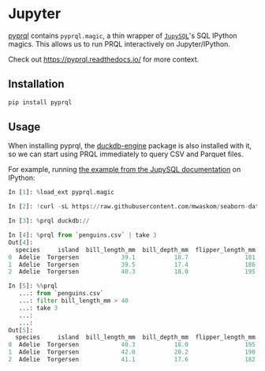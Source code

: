 # Jupyter

[pyprql](https://pypi.org/project/pyprql/) contains `pyprql.magic`, a thin wrapper of [`JupySQL`](https://pypi.org/project/jupysql/)'s SQL IPython magics.
This allows us to run PRQL interactively on Jupyter/IPython.

Check out <https://pyprql.readthedocs.io/> for more context.

## Installation

```sh
pip install pyprql
```

## Usage

When installing pyprql, the [duckdb-engine](https://pypi.org/project/duckdb-engine/) package is also installed with it, so we can start using PRQL immediately to query CSV and Parquet files.

For example, running [the example from the JupySQL documentation](https://jupysql.ploomber.io/en/latest/quick-start.html) on IPython:

```python
In [1]: %load_ext pyprql.magic

In [2]: !curl -sL https://raw.githubusercontent.com/mwaskom/seaborn-data/master/penguins.csv -o penguins.csv

In [3]: %prql duckdb://

In [4]: %prql from `penguins.csv` | take 3
Out[4]: 
  species     island  bill_length_mm  bill_depth_mm  flipper_length_mm  body_mass_g     sex
0  Adelie  Torgersen            39.1           18.7                181         3750    MALE
1  Adelie  Torgersen            39.5           17.4                186         3800  FEMALE
2  Adelie  Torgersen            40.3           18.0                195         3250  FEMALE

In [5]: %%prql
   ...: from `penguins.csv`
   ...: filter bill_length_mm > 40
   ...: take 3
   ...: 
   ...: 
Out[5]: 
  species     island  bill_length_mm  bill_depth_mm  flipper_length_mm  body_mass_g     sex
0  Adelie  Torgersen            40.3           18.0                195         3250  FEMALE
1  Adelie  Torgersen            42.0           20.2                190         4250    None
2  Adelie  Torgersen            41.1           17.6                182         3200  FEMALE
```
